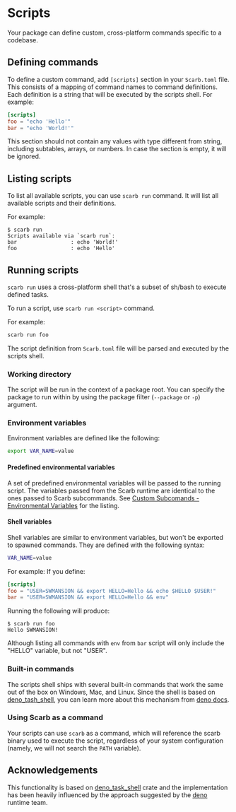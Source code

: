 # Scripts

Your package can define custom, cross-platform commands specific to a codebase.

## Defining commands

To define a custom command, add `[scripts]` section in your `Scarb.toml` file.
This consists of a mapping of command names to command definitions.
Each definition is a string that will be executed by the scripts shell.
For example:

```toml
[scripts]
foo = "echo 'Hello'"
bar = "echo 'World!'"
```

This section should not contain any values with type different from string, including subtables, arrays, or numbers.
In case the section is empty, it will be ignored.

## Listing scripts

To list all available scripts, you can use `scarb run` command.
It will list all available scripts and their definitions.

For example:

```shell
$ scarb run
Scripts available via `scarb run`:
bar                 : echo 'World!'
foo                 : echo 'Hello'
```

## Running scripts

`scarb run` uses a cross-platform shell that's a subset of sh/bash to execute defined tasks.

To run a script, use `scarb run <script>` command.

For example:

```bash
scarb run foo
```

The script definition from `Scarb.toml` file will be parsed and executed by the scripts shell.

### Working directory

The script will be run in the context of a package root.
You can specify the package to run within by using the package filter (`--package` or `-p`) argument.

### Environment variables

Environment variables are defined like the following:

```bash
export VAR_NAME=value
```

#### Predefined environmental variables

A set of predefined environmental variables will be passed to the running script.
The variables passed from the Scarb runtime are identical to the ones passed to Scarb subcommands.
See [Custom Subcomands - Environmental Variables](../writing-extensions/subcommands#environment-variables) for the
listing.

#### Shell variables

Shell variables are similar to environment variables, but won't be exported to spawned commands.
They are defined with the following syntax:

```bash
VAR_NAME=value
```

For example:
If you define:

```toml
[scripts]
foo = "USER=SWMANSION && export HELLO=Hello && echo $HELLO $USER!"
bar = "USER=SWMANSION && export HELLO=Hello && env"
```

Running the following will produce:

```shell
$ scarb run foo
Hello SWMANSION!
```

Although listing all commands with `env` from `bar` script will only include the "HELLO" variable, but not "USER".

### Built-in commands

The scripts shell ships with several built-in commands that work the same out of the box on Windows, Mac, and Linux.
Since the shell is based on [deno_tash_shell](https://crates.io/crates/deno_task_shell), you can learn more about this
mechanism from [deno docs](https://deno.land/manual@v1.31.3/tools/task_runner#built-in-commands).

### Using Scarb as a command

Your scripts can use `scarb` as a command, which will reference the scarb binary used to execute the script,
regardless of your system configuration (namely, we will not search the `PATH` variable).

## Acknowledgements

This functionality is based on [deno_task_shell](https://crates.io/crates/deno_task_shell) crate and the implementation
has been heavily influenced by the approach suggested by the [deno](https://github.com/denoland/deno) runtime team.
